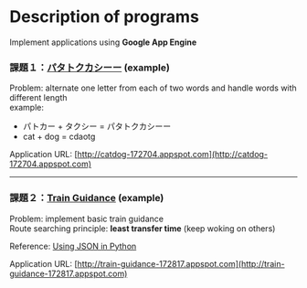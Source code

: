 # Description of programs
Implement applications using __Google App Engine__  

### 課題１：[パタトクカシーー](http://fantasy-transit.appspot.com/pata) (example)  
Problem: alternate one letter from each of two words and handle words with different length  
example:
- パトカー + タクシー = パタトクカシーー
- cat + dog = cdaotg

Application URL: [http://catdog-172704.appspot.com](http://catdog-172704.appspot.com)

***
### 課題２：[Train Guidance](http://fantasy-transit.appspot.com/) (example)  
Problem: implement basic train guidance  
Route searching principle: __least transfer time__ (keep woking on others)  
  
Reference: [Using JSON in Python](http://docs.python.org/2/library/json.html)

Application URL: [http://train-guidance-172817.appspot.com](http://train-guidance-172817.appspot.com)
